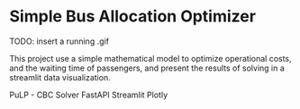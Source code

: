 # Simple Bus Allocation Optimizer

TODO: insert a running .gif 

This project use a simple mathematical model to optimize operational costs, and the waiting time of passengers, and present the results of solving in a streamlit data visualization.

PuLP - CBC Solver
FastAPI
Streamlit
Plotly